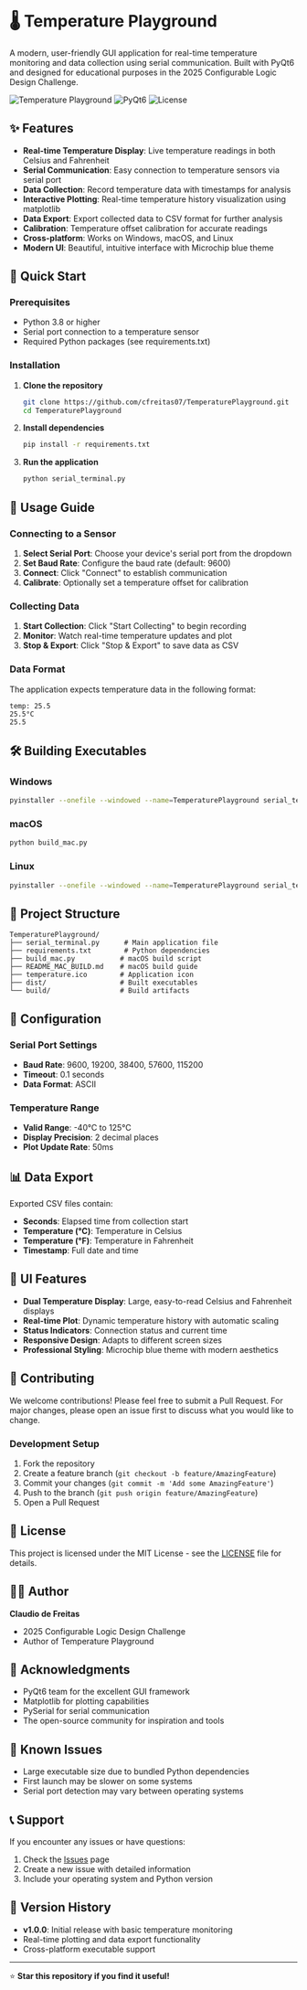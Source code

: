 # 🌡️ Temperature Playground

A modern, user-friendly GUI application for real-time temperature monitoring and data collection using serial communication. Built with PyQt6 and designed for educational purposes in the 2025 Configurable Logic Design Challenge.

![Temperature Playground](https://img.shields.io/badge/Python-3.8+-blue.svg)
![PyQt6](https://img.shields.io/badge/PyQt6-6.6.1-green.svg)
![License](https://img.shields.io/badge/License-MIT-yellow.svg)

## ✨ Features

- **Real-time Temperature Display**: Live temperature readings in both Celsius and Fahrenheit
- **Serial Communication**: Easy connection to temperature sensors via serial port
- **Data Collection**: Record temperature data with timestamps for analysis
- **Interactive Plotting**: Real-time temperature history visualization using matplotlib
- **Data Export**: Export collected data to CSV format for further analysis
- **Calibration**: Temperature offset calibration for accurate readings
- **Cross-platform**: Works on Windows, macOS, and Linux
- **Modern UI**: Beautiful, intuitive interface with Microchip blue theme

## 🚀 Quick Start

### Prerequisites

- Python 3.8 or higher
- Serial port connection to a temperature sensor
- Required Python packages (see requirements.txt)

### Installation

1. **Clone the repository**
   ```bash
   git clone https://github.com/cfreitas07/TemperaturePlayground.git
   cd TemperaturePlayground
   ```

2. **Install dependencies**
   ```bash
   pip install -r requirements.txt
   ```

3. **Run the application**
   ```bash
   python serial_terminal.py
   ```

## 📖 Usage Guide

### Connecting to a Sensor

1. **Select Serial Port**: Choose your device's serial port from the dropdown
2. **Set Baud Rate**: Configure the baud rate (default: 9600)
3. **Connect**: Click "Connect" to establish communication
4. **Calibrate**: Optionally set a temperature offset for calibration

### Collecting Data

1. **Start Collection**: Click "Start Collecting" to begin recording
2. **Monitor**: Watch real-time temperature updates and plot
3. **Stop & Export**: Click "Stop & Export" to save data as CSV

### Data Format

The application expects temperature data in the following format:
```
temp: 25.5
25.5°C
25.5
```

## 🛠️ Building Executables

### Windows
```bash
pyinstaller --onefile --windowed --name=TemperaturePlayground serial_terminal.py
```

### macOS
```bash
python build_mac.py
```

### Linux
```bash
pyinstaller --onefile --windowed --name=TemperaturePlayground serial_terminal.py
```

## 📁 Project Structure

```
TemperaturePlayground/
├── serial_terminal.py      # Main application file
├── requirements.txt        # Python dependencies
├── build_mac.py           # macOS build script
├── README_MAC_BUILD.md    # macOS build guide
├── temperature.ico        # Application icon
├── dist/                  # Built executables
└── build/                 # Build artifacts
```

## 🔧 Configuration

### Serial Port Settings
- **Baud Rate**: 9600, 19200, 38400, 57600, 115200
- **Timeout**: 0.1 seconds
- **Data Format**: ASCII

### Temperature Range
- **Valid Range**: -40°C to 125°C
- **Display Precision**: 2 decimal places
- **Plot Update Rate**: 50ms

## 📊 Data Export

Exported CSV files contain:
- **Seconds**: Elapsed time from collection start
- **Temperature (°C)**: Temperature in Celsius
- **Temperature (°F)**: Temperature in Fahrenheit
- **Timestamp**: Full date and time

## 🎨 UI Features

- **Dual Temperature Display**: Large, easy-to-read Celsius and Fahrenheit displays
- **Real-time Plot**: Dynamic temperature history with automatic scaling
- **Status Indicators**: Connection status and current time
- **Responsive Design**: Adapts to different screen sizes
- **Professional Styling**: Microchip blue theme with modern aesthetics

## 🤝 Contributing

We welcome contributions! Please feel free to submit a Pull Request. For major changes, please open an issue first to discuss what you would like to change.

### Development Setup

1. Fork the repository
2. Create a feature branch (`git checkout -b feature/AmazingFeature`)
3. Commit your changes (`git commit -m 'Add some AmazingFeature'`)
4. Push to the branch (`git push origin feature/AmazingFeature`)
5. Open a Pull Request

## 📝 License

This project is licensed under the MIT License - see the [LICENSE](LICENSE) file for details.

## 👨‍💻 Author

**Claudio de Freitas**
- 2025 Configurable Logic Design Challenge
- Author of Temperature Playground

## 🙏 Acknowledgments

- PyQt6 team for the excellent GUI framework
- Matplotlib for plotting capabilities
- PySerial for serial communication
- The open-source community for inspiration and tools

## 🐛 Known Issues

- Large executable size due to bundled Python dependencies
- First launch may be slower on some systems
- Serial port detection may vary between operating systems

## 📞 Support

If you encounter any issues or have questions:

1. Check the [Issues](https://github.com/cfreitas07/TemperaturePlayground/issues) page
2. Create a new issue with detailed information
3. Include your operating system and Python version

## 🔄 Version History

- **v1.0.0**: Initial release with basic temperature monitoring
- Real-time plotting and data export functionality
- Cross-platform executable support

---

⭐ **Star this repository if you find it useful!**
